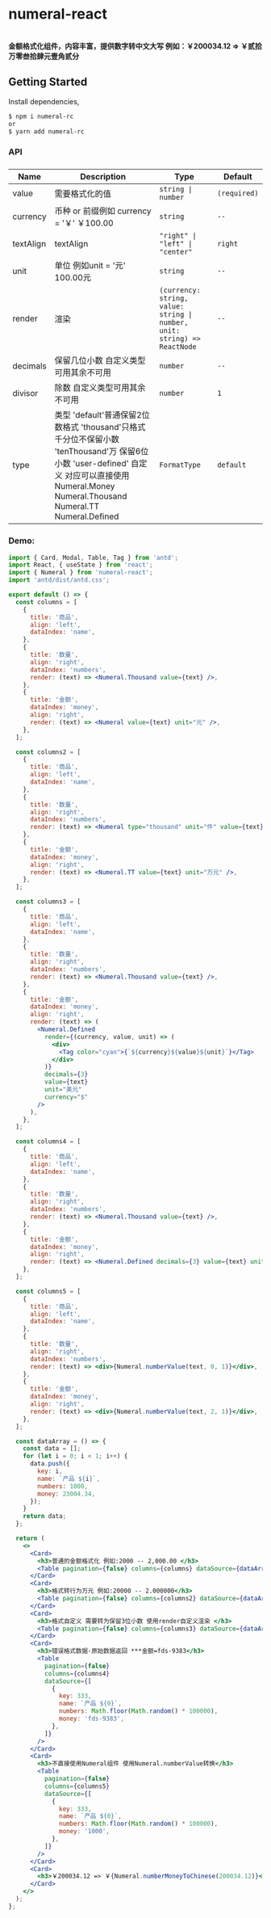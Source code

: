 # numeral-react

<div>
  <p>
    <br />
    <strong>金额格式化组件，内容丰富，提供数字转中文大写 例如：￥200034.12 => ￥贰拾万零叁拾肆元壹角贰分</strong>
  </p>
</div>

## Getting Started

Install dependencies,

```bash
$ npm i numeral-rc
or
$ yarn add numeral-rc
```

### API

<table style="margin-top: 24px;"><thead><tr><th>Name</th><th>Description</th><th>Type</th><th>Default</th></tr></thead><tbody><tr><td>value</td><td>需要格式化的值</td><td><code>string | number</code></td><td><code>(required)</code></td></tr><tr><td>currency</td><td>币种 or 前缀例如 currency = '￥'  ￥100.00</td><td><code>string</code></td><td><code>--</code></td></tr><tr><td>textAlign</td><td>textAlign</td><td><code>"right" | "left" | "center"</code></td><td><code>right</code></td></tr><tr><td>unit</td><td>单位 例如unit = '元' 100.00元</td><td><code>string</code></td><td><code>--</code></td></tr><tr><td>render</td><td>渲染</td><td><code>(currency: string, value: string | number, unit: string) =&gt; ReactNode</code></td><td><code>--</code></td></tr><tr><td>decimals</td><td>保留几位小数 自定义类型可用其余不可用</td><td><code>number</code></td><td><code>--</code></td></tr><tr><td>divisor</td><td>除数 自定义类型可用其余不可用</td><td><code>number</code></td><td><code>1</code></td></tr><tr><td>type</td><td>类型 'default'普通保留2位数格式 'thousand'只格式千分位不保留小数 'tenThousand'万 保留6位小数 'user-defined' 自定义
对应可以直接使用 Numeral.Money Numeral.Thousand Numeral.TT Numeral.Defined</td><td><code>FormatType</code></td><td><code>default</code></td></tr></tbody></table>

### Demo:

```jsx
import { Card, Modal, Table, Tag } from 'antd';
import React, { useState } from 'react';
import { Numeral } from 'numeral-react';
import 'antd/dist/antd.css';

export default () => {
  const columns = [
    {
      title: '商品',
      align: 'left',
      dataIndex: 'name',
    },
    {
      title: '数量',
      align: 'right',
      dataIndex: 'numbers',
      render: (text) => <Numeral.Thousand value={text} />,
    },
    {
      title: '金额',
      dataIndex: 'money',
      align: 'right',
      render: (text) => <Numeral value={text} unit="元" />,
    },
  ];

  const columns2 = [
    {
      title: '商品',
      align: 'left',
      dataIndex: 'name',
    },
    {
      title: '数量',
      align: 'right',
      dataIndex: 'numbers',
      render: (text) => <Numeral type="thousand" unit="件" value={text} />,
    },
    {
      title: '金额',
      dataIndex: 'money',
      align: 'right',
      render: (text) => <Numeral.TT value={text} unit="万元" />,
    },
  ];

  const columns3 = [
    {
      title: '商品',
      align: 'left',
      dataIndex: 'name',
    },
    {
      title: '数量',
      align: 'right',
      dataIndex: 'numbers',
      render: (text) => <Numeral.Thousand value={text} />,
    },
    {
      title: '金额',
      dataIndex: 'money',
      align: 'right',
      render: (text) => (
        <Numeral.Defined
          render={(currency, value, unit) => (
            <div>
              <Tag color="cyan">{`${currency}${value}${unit}`}</Tag>
            </div>
          )}
          decimals={3}
          value={text}
          unit="美元"
          currency="$"
        />
      ),
    },
  ];

  const columns4 = [
    {
      title: '商品',
      align: 'left',
      dataIndex: 'name',
    },
    {
      title: '数量',
      align: 'right',
      dataIndex: 'numbers',
      render: (text) => <Numeral.Thousand value={text} />,
    },
    {
      title: '金额',
      dataIndex: 'money',
      align: 'right',
      render: (text) => <Numeral.Defined decimals={3} value={text} unit="" />,
    },
  ];

  const columns5 = [
    {
      title: '商品',
      align: 'left',
      dataIndex: 'name',
    },
    {
      title: '数量',
      align: 'right',
      dataIndex: 'numbers',
      render: (text) => <div>{Numeral.numberValue(text, 0, 1)}</div>,
    },
    {
      title: '金额',
      dataIndex: 'money',
      align: 'right',
      render: (text) => <div>{Numeral.numberValue(text, 2, 1)}</div>,
    },
  ];

  const dataArray = () => {
    const data = [];
    for (let i = 0; i < 1; i++) {
      data.push({
        key: i,
        name: `产品 ${i}`,
        numbers: 1000,
        money: 23004.34,
      });
    }
    return data;
  };

  return (
    <>
      <Card>
        <h3>普通的金额格式化 例如:2000 -- 2,000.00 </h3>
        <Table pagination={false} columns={columns} dataSource={dataArray()} />
      </Card>
      <Card>
        <h3>格式转行为万元 例如:20000 -- 2.000000</h3>
        <Table pagination={false} columns={columns2} dataSource={dataArray()} />
      </Card>
      <Card>
        <h3>格式自定义 需要转为保留3位小数 使用render自定义渲染 </h3>
        <Table pagination={false} columns={columns3} dataSource={dataArray()} />
      </Card>
      <Card>
        <h3>错误格式数据-原始数据返回 ***金额=fds-9383</h3>
        <Table
          pagination={false}
          columns={columns4}
          dataSource={[
            {
              key: 333,
              name: `产品 ${0}`,
              numbers: Math.floor(Math.random() * 100000),
              money: 'fds-9383',
            },
          ]}
        />
      </Card>
      <Card>
        <h3>不直接使用Numeral组件 使用Numeral.numberValue转换</h3>
        <Table
          pagination={false}
          columns={columns5}
          dataSource={[
            {
              key: 333,
              name: `产品 ${0}`,
              numbers: Math.floor(Math.random() * 100000),
              money: '1000',
            },
          ]}
        />
      </Card>
      <Card>
        <h3>￥200034.12 => ￥{Numeral.numberMoneyToChinese(200034.12)}</h3>
      </Card>
    </>
  );
};
```
